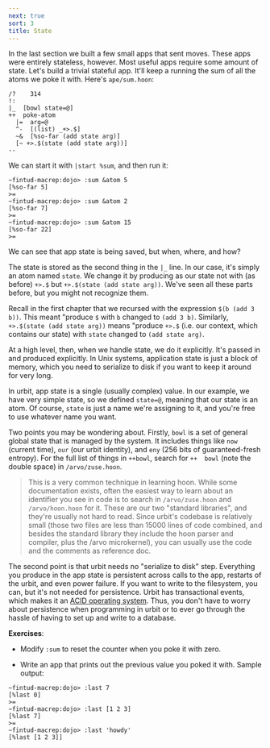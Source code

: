 ```yaml
---
next: true
sort: 3
title: State
---
```


In the last section we built a few small apps that sent moves.
These apps were entirely stateless, however.  Most useful apps
require some amount of state.  Let's build a trivial stateful
app.  It'll keep a running the sum of all the atoms we poke it with.
Here's `ape/sum.hoon`:

```
/?    314
!:
|_  [bowl state=@]
++  poke-atom
  |=  arg=@
  ^-  [(list) _+>.$]
  ~&  [%so-far (add state arg)]
  [~ +>.$(state (add state arg))]
--
```

We can start it with `|start %sum`, and then run it:

```
~fintud-macrep:dojo> :sum &atom 5
[%so-far 5]
>=
~fintud-macrep:dojo> :sum &atom 2
[%so-far 7]
>=
~fintud-macrep:dojo> :sum &atom 15
[%so-far 22]
>=
```

We can see that app state is being saved, but when, where, and
how?

The state is stored as the second thing in the `|_` line.  In our
case, it's simply an atom named `state`.  We change it by
producing as our state not with (as before) `+>.$` but `+>.$(state (add state
arg))`.  We've seen all these parts before, but you might not
recognize them.

Recall in the first chapter that we recursed with the expression
`$(b (add 3 b))`.  This meant "produce `$` with `b` changed to
`(add 3 b)`.  Similarly, `+>.$(state (add state arg))` means
"produce `+>.$` (i.e. our context, which contains our state) with
`state` changed to `(add state arg)`.

At a high level, then, when we handle state, we do it explicitly.
It's passed in and produced explicitly.  In Unix systems,
application state is just a block of memory, which you need to
serialize to disk if you want to keep it around for very long.

In urbit, app state is a single (usually complex) value.  In our
example, we have very simple state, so we defined `state=@`,
meaning that our state is an atom.  Of course, `state` is just a
name we're assigning to it, and you're free to use whatever name
you want.

Two points you may be wondering about.  Firstly, `bowl` is a set
of general global state that is managed by the system.  It
includes things like `now` (current time), `our` (our urbit
identity), and `eny` (256 bits of guaranteed-fresh entropy).  For
the full list of things in `++bowl`, search for `++  bowl` (note
the double space) in `/arvo/zuse.hoon`.

> This is a very common technique in learning hoon.  While some
> documentation exists, often the easiest way to learn about an
> identifier you see in code is to search in `/arvo/zuse.hoon`
> and `/arvo/hoon.hoon` for it.  These are our two "standard
> libraries", and they're usually not hard to read.  Since
> urbit's codebase is relatively small (those two files are less
> than 15000 lines of code combined, and besides the standard
> library they include the hoon parser and compiler, plus the
> /arvo microkernel), you can usually use the code and the
> comments as reference doc.

The second point is that urbit needs no "serialize to disk" step.
Everything you produce in the app state is persistent across
calls to the app, restarts of the urbit, and even power failure.
If you want to write to the filesystem, you can, but it's not
needed for persistence.  Urbit has transactional events, which
makes it an [ACID operating system]().  Thus, you don't have to
worry about persistence when programming in urbit or to ever go
through the hassle of having to set up and write to a database.

**Exercises**:

- Modify `:sum` to reset the counter when you poke it with zero.

- Write an app that prints out the previous value you poked it
  with.  Sample output:

```
~fintud-macrep:dojo> :last 7
[%last 0]
>=
~fintud-macrep:dojo> :last [1 2 3]
[%last 7]
>=
~fintud-macrep:dojo> :last 'howdy'
[%last [1 2 3]]
